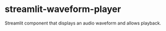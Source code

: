 # streamlit-waveform-player

Streamlit component that displays an audio waveform and allows playback.
